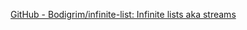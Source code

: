 
[GitHub - Bodigrim/infinite-list: Infinite lists aka streams](https://github.com/Bodigrim/infinite-list)
